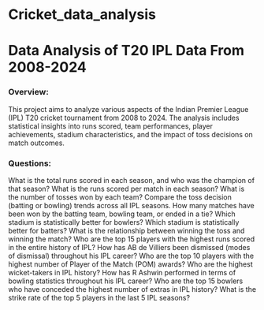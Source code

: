 # Cricket_data_analysis
# Data Analysis of T20 IPL Data From 2008-2024
### Overview:
This project aims to analyze various aspects of the Indian Premier League (IPL) T20 cricket tournament from 2008 to 2024. The analysis includes statistical insights into runs scored, team performances, player achievements, stadium characteristics, and the impact of toss decisions on match outcomes.

### Questions:

What is the total runs scored in each season, and who was the champion of that season?
What is the runs scored per match in each season?
What is the number of tosses won by each team?
Compare the toss decision (batting or bowling) trends across all IPL seasons.
How many matches have been won by the batting team, bowling team, or ended in a tie?
Which stadium is statistically better for bowlers?
Which stadium is statistically better for batters?
What is the relationship between winning the toss and winning the match?
Who are the top 15 players with the highest runs scored in the entire history of IPL?
How has AB de Villiers been dismissed (modes of dismissal) throughout his IPL career?
Who are the top 10 players with the highest number of Player of the Match (POM) awards?
Who are the highest wicket-takers in IPL history?
How has R Ashwin performed in terms of bowling statistics throughout his IPL career?
Who are the top 15 bowlers who have conceded the highest number of extras in IPL history?
What is the strike rate of the top 5 players in the last 5 IPL seasons?

